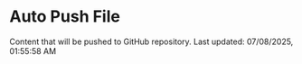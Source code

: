 # Auto Push File

Content that will be pushed to GitHub repository.
Last updated: 07/08/2025, 01:55:58 AM